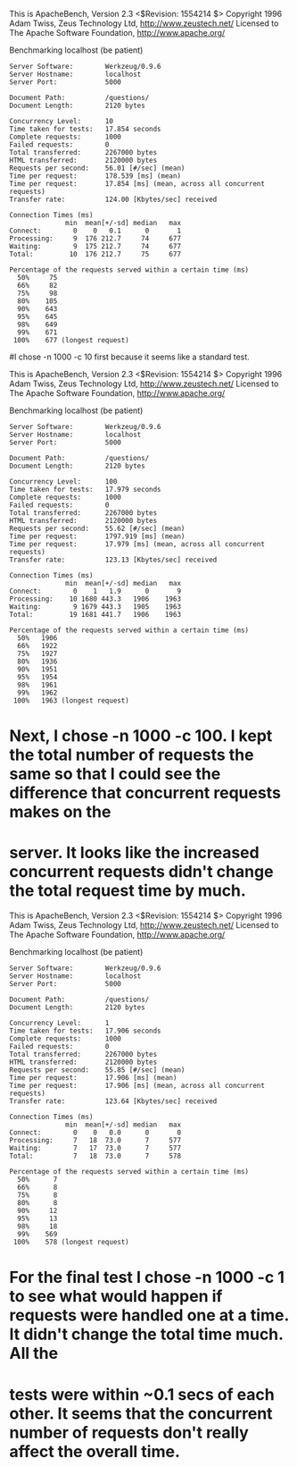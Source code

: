 This is ApacheBench, Version 2.3 <$Revision: 1554214 $>
Copyright 1996 Adam Twiss, Zeus Technology Ltd, http://www.zeustech.net/
Licensed to The Apache Software Foundation, http://www.apache.org/

Benchmarking localhost (be patient)

```
Server Software:        Werkzeug/0.9.6
Server Hostname:        localhost
Server Port:            5000

Document Path:          /questions/
Document Length:        2120 bytes

Concurrency Level:      10
Time taken for tests:   17.854 seconds
Complete requests:      1000
Failed requests:        0
Total transferred:      2267000 bytes
HTML transferred:       2120000 bytes
Requests per second:    56.01 [#/sec] (mean)
Time per request:       178.539 [ms] (mean)
Time per request:       17.854 [ms] (mean, across all concurrent requests)
Transfer rate:          124.00 [Kbytes/sec] received

Connection Times (ms)
              min  mean[+/-sd] median   max
Connect:        0    0   0.1      0       1
Processing:     9  176 212.7     74     677
Waiting:        9  175 212.7     74     677
Total:         10  176 212.7     75     677

Percentage of the requests served within a certain time (ms)
  50%     75
  66%     82
  75%     98
  80%    105
  90%    643
  95%    645
  98%    649
  99%    671
 100%    677 (longest request)
```
#I chose -n 1000 -c 10 first because it seems like a standard test.

This is ApacheBench, Version 2.3 <$Revision: 1554214 $>
Copyright 1996 Adam Twiss, Zeus Technology Ltd, http://www.zeustech.net/
Licensed to The Apache Software Foundation, http://www.apache.org/

Benchmarking localhost (be patient)

```
Server Software:        Werkzeug/0.9.6
Server Hostname:        localhost
Server Port:            5000

Document Path:          /questions/
Document Length:        2120 bytes

Concurrency Level:      100
Time taken for tests:   17.979 seconds
Complete requests:      1000
Failed requests:        0
Total transferred:      2267000 bytes
HTML transferred:       2120000 bytes
Requests per second:    55.62 [#/sec] (mean)
Time per request:       1797.919 [ms] (mean)
Time per request:       17.979 [ms] (mean, across all concurrent requests)
Transfer rate:          123.13 [Kbytes/sec] received

Connection Times (ms)
              min  mean[+/-sd] median   max
Connect:        0    1   1.9      0       9
Processing:    10 1680 443.3   1906    1963
Waiting:        9 1679 443.3   1905    1963
Total:         19 1681 441.7   1906    1963

Percentage of the requests served within a certain time (ms)
  50%   1906
  66%   1922
  75%   1927
  80%   1936
  90%   1951
  95%   1954
  98%   1961
  99%   1962
 100%   1963 (longest request)
 ```
 # Next, I chose -n 1000 -c 100. I kept the total number of requests the same so that I could see the difference that concurrent requests makes on the
 # server. It looks like the increased concurrent requests didn't change the total request time by much.
 
 
This is ApacheBench, Version 2.3 <$Revision: 1554214 $>
Copyright 1996 Adam Twiss, Zeus Technology Ltd, http://www.zeustech.net/
Licensed to The Apache Software Foundation, http://www.apache.org/

Benchmarking localhost (be patient)

```
Server Software:        Werkzeug/0.9.6
Server Hostname:        localhost
Server Port:            5000

Document Path:          /questions/
Document Length:        2120 bytes

Concurrency Level:      1
Time taken for tests:   17.906 seconds
Complete requests:      1000
Failed requests:        0
Total transferred:      2267000 bytes
HTML transferred:       2120000 bytes
Requests per second:    55.85 [#/sec] (mean)
Time per request:       17.906 [ms] (mean)
Time per request:       17.906 [ms] (mean, across all concurrent requests)
Transfer rate:          123.64 [Kbytes/sec] received

Connection Times (ms)
              min  mean[+/-sd] median   max
Connect:        0    0   0.0      0       0
Processing:     7   18  73.0      7     577
Waiting:        7   17  73.0      7     577
Total:          7   18  73.0      7     578

Percentage of the requests served within a certain time (ms)
  50%      7
  66%      8
  75%      8
  80%      8
  90%     12
  95%     13
  98%     18
  99%    569
 100%    578 (longest request)
 ```
# For the final test I chose -n 1000 -c 1 to see what would happen if requests were handled one at a time. It didn't change the total time much. All the 
# tests were within ~0.1 secs of each other. It seems that the concurrent number of requests don't really affect the overall time.